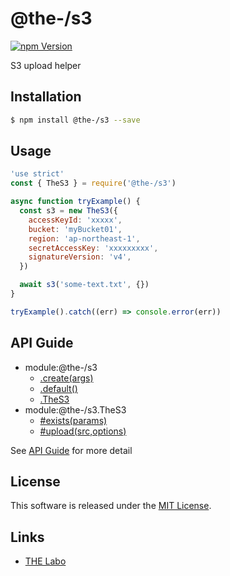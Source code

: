 @the-/s3
==========

<!---
This file is generated by @the-/templates. Do not update manually.
--->

<!-- Badge Start -->
<a name="badges"></a>

[![npm Version][bd_npm_shield_url]][bd_npm_url]

[bd_repo_url]: https://github.com/the-labo/the
[bd_npm_url]: http://www.npmjs.org/package/@the-/s3
[bd_npm_shield_url]: http://img.shields.io/npm/v/@the-/s3.svg?style=flat

<!-- Badge End -->


<!-- Description Start -->
<a name="description"></a>

S3 upload helper

<!-- Description End -->


<!-- Overview Start -->
<a name="overview"></a>




<!-- Overview End -->


<!-- Sections Start -->
<a name="sections"></a>

<!-- Section from "doc/readme/01.Installation.md.hbs" Start -->

<a name="section-doc-readme-01-installation-md"></a>

Installation
-----

```bash
$ npm install @the-/s3 --save
```


<!-- Section from "doc/readme/01.Installation.md.hbs" End -->

<!-- Section from "doc/readme/02.Usage.md.hbs" Start -->

<a name="section-doc-readme-02-usage-md"></a>

Usage
---------

```javascript
'use strict'
const { TheS3 } = require('@the-/s3')

async function tryExample() {
  const s3 = new TheS3({
    accessKeyId: 'xxxxx',
    bucket: 'myBucket01',
    region: 'ap-northeast-1',
    secretAccessKey: 'xxxxxxxxx',
    signatureVersion: 'v4',
  })

  await s3('some-text.txt', {})
}

tryExample().catch((err) => console.error(err))

```


<!-- Section from "doc/readme/02.Usage.md.hbs" End -->


<!-- Sections Start -->

<a name="api"></a>

## API Guide


- module:@the-/s3
  - [.create(args)](./doc/api/api.md#module_@the-/s3.create)
  - [.default()](./doc/api/api.md#module_@the-/s3.default)
  - [.TheS3](./doc/api/api.md#module_@the-/s3.TheS3)
- module:@the-/s3.TheS3
  - [#exists(params)](./doc/api/api.md#module_@the-/s3.TheS3#exists)
  - [#upload(src,options)](./doc/api/api.md#module_@the-/s3.TheS3#upload)

See [API Guide](./doc/api/api.md) for more detail


<!-- LICENSE Start -->
<a name="license"></a>

License
-------
This software is released under the [MIT License](https://github.com/the-labo/the/blob/master/LICENSE).

<!-- LICENSE End -->


<!-- Links Start -->
<a name="links"></a>

Links
------

+ [THE Labo][the_labo_url]

[the_labo_url]: https://github.com/the-labo

<!-- Links End -->
